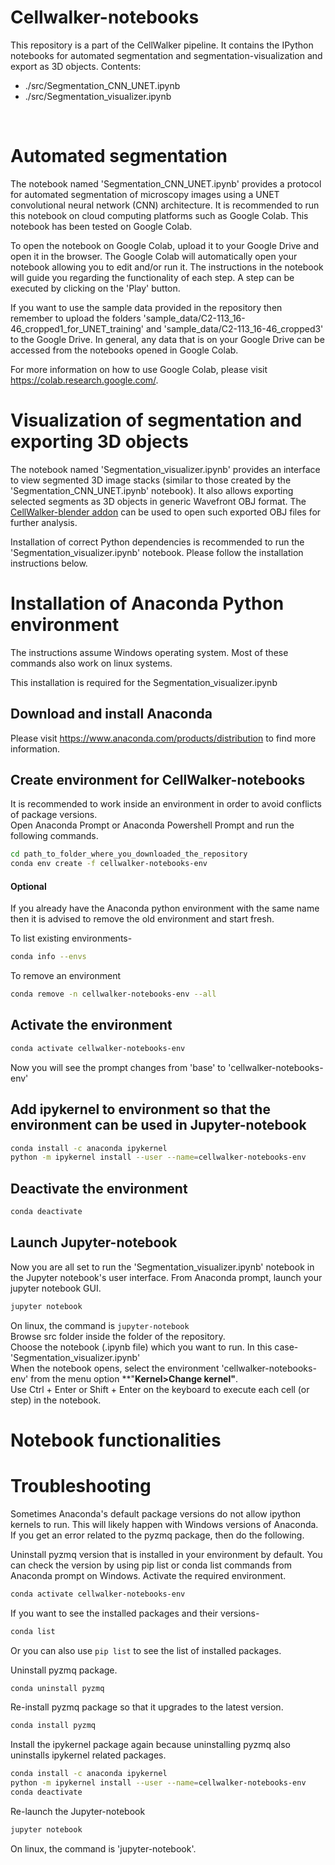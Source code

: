 # Cellwalker-notebooks

This repository is a part of the CellWalker pipeline. It contains the IPython notebooks for automated segmentation and segmentation-visualization and export as 3D objects.
Contents:<br>
<ul>
<li> ./src/Segmentation_CNN_UNET.ipynb </li>
<li> ./src/Segmentation_visualizer.ipynb </li>
</ul>
<br>

# Automated segmentation
The notebook named 'Segmentation_CNN_UNET.ipynb' provides a protocol for automated segmentation of microscopy images using a UNET convolutional neural network (CNN) architecture. It is recommended to run this notebook on cloud computing platforms such as Google Colab. This notebook has been tested on Google Colab.<br>

To open the notebook on Google Colab, upload it to your Google Drive and open it in the browser.
The Google Colab will automatically open your notebook allowing you to edit and/or run it. The instructions in the notebook will guide you regarding the functionality of each step. A step can be executed by clicking on the 'Play' button.<br>

If you want to use the sample data provided in the repository then remember to upload the folders 'sample_data/C2-113_16-46_cropped1_for_UNET_training' and 'sample_data/C2-113_16-46_cropped3' to the Google Drive. In general, any data that is on your Google Drive can be accessed from the notebooks opened in Google Colab.<br>

For more information on how to use Google Colab, please visit <a href="https://colab.research.google.com/" target="_blank">https://colab.research.google.com/</a>.

# Visualization of segmentation and exporting 3D objects
The notebook named 'Segmentation_visualizer.ipynb' provides an interface to view segmented 3D image stacks (similar to those created by the 'Segmentation_CNN_UNET.ipynb' notebook). It also allows exporting selected segments as 3D objects in generic Wavefront OBJ format. The <a href="">CellWalker-blender addon</a> can be used to open such exported OBJ files for further analysis.<br>

Installation of correct Python dependencies is recommended to run the 'Segmentation_visualizer.ipynb' notebook. Please follow the installation instructions below.

# Installation of Anaconda Python environment
The instructions assume Windows operating system. Most of these commands also work on linux systems.

This installation is required for the Segmentation_visualizer.ipynb
## Download and install Anaconda
Please visit <a href="https://www.anaconda.com/products/distribution">https://www.anaconda.com/products/distribution</a> to find more information.

## Create environment for CellWalker-notebooks
It is recommended to work inside an environment in order to avoid conflicts of package versions.<br>
Open Anaconda Prompt or Anaconda Powershell Prompt and run the following commands.

```bash
cd path_to_folder_where_you_downloaded_the_repository
conda env create -f cellwalker-notebooks-env
```
#### Optional
If you already have the Anaconda python environment with the same name then it is advised to remove the old environment and start fresh.<br>

To list existing environments-
```bash
conda info --envs
```

To remove an environment
```bash
conda remove -n cellwalker-notebooks-env --all
```

## Activate the environment
```bash
conda activate cellwalker-notebooks-env
```
Now you will see the prompt changes from 'base' to 'cellwalker-notebooks-env'

## Add ipykernel to environment so that the environment can be used in Jupyter-notebook
```bash
conda install -c anaconda ipykernel
python -m ipykernel install --user --name=cellwalker-notebooks-env
```

## Deactivate the environment
```bash
conda deactivate
```

## Launch Jupyter-notebook
Now you are all set to run the 'Segmentation_visualizer.ipynb' notebook in the Jupyter notebook's user interface. From Anaconda prompt, launch your jupyter notebook GUI.
```bash
jupyter notebook
```
On linux, the command is ```jupyter-notebook```<Br>
Browse src folder inside the folder of the repository.<br>
Choose the notebook (.ipynb file) which you want to run. In this case- 'Segmentation_visualizer.ipynb'<br>
When the notebook opens, select the environment 'cellwalker-notebooks-env' from the menu option **"**Kernel>Change kernel"**.<br>
Use Ctrl + Enter or Shift + Enter on the keyboard to execute each cell (or step) in the notebook.
  
# Notebook functionalities


# Troubleshooting
Sometimes Anaconda's default package versions do not allow ipython kernels to run. This will likely happen with Windows versions of Anaconda.
If you get an error related to the pyzmq package, then do the following.<br>

Uninstall pyzmq version that is installed in your environment by default. You can check the version by using pip list or conda list commands from Anaconda prompt on Windows.
Activate the required environment.
```bash
conda activate cellwalker-notebooks-env
```
If you want to see the installed packages and their versions-
```bash
conda list
```
Or you can also use ```pip list``` to see the list of installed packages.

Uninstall pyzmq package.
```bash
conda uninstall pyzmq
```

Re-install pyzmq package so that it upgrades to the latest version.
```bash
conda install pyzmq
```

Install the ipykernel package again because uninstalling pyzmq also uninstalls ipykernel related packages.
```bash
conda install -c anaconda ipykernel
python -m ipykernel install --user --name=cellwalker-notebooks-env
conda deactivate
```

Re-launch the Jupyter-notebook
```bash
jupyter notebook
```
On linux, the command is 'jupyter-notebook'.

